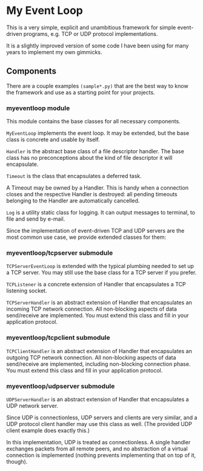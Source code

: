 # My Event Loop

This is a very simple, explicit and unambitious framework
for simple event-driven programs, e.g. TCP or UDP protocol
implementations.

It is a slightly improved version of some code I have been using
for many years to implement my own gimmicks. 

## Components

There are a couple examples ```(sample*.py)``` that are the best way to
know the framework and use as a starting point for your projects.

### myeventloop module

This module contains the base classes for all necessary components.

```MyEventLoop``` implements the event loop. It may be extended, but the
base class is concrete and usable by itself. 

```Handler``` is the abstract base class of a file descriptor handler.
The base class has no preconceptions about the kind of file descriptor it
will encapsulate.

```Timeout``` is the class that encapsulates a deferred task.

A Timeout may be owned by a Handler. This is handy when a connection closes
and the respective Handler is destroyed: all pending timeouts belonging
to the Handler are automatically cancelled.

```Log``` is a utility static class for logging. It can output messages
to terminal, to file and send by e-mail.

Since the implementation of event-driven TCP and UDP servers are the most
common use case, we provide extended classes for them:

### myeventloop/tcpserver submodule

```TCPServerEventLoop``` is extended with the typical plumbing
needed to set up a TCP server. You may still use the base class for
a TCP server if you prefer.

```TCPListener``` is a concrete extension of Handler that encapsulates a
TCP listening socket.

```TCPServerHandler``` is an abstract extension of Handler that encapsulates
an incoming TCP network connection. All non-blocking aspects of data
send/receive are implemented. You must extend this class and fill in 
your application protocol.

### myeventloop/tcpclient submodule

```TCPClientHandler``` is an abstract extension of Handler that encapsulates
an outgoing TCP network connection. All non-blocking aspects of data
send/receive are implemented, including non-blocking connection phase.
You must extend this class and fill in your application protocol.

### myeventloop/udpserver submodule

```UDPServerHandler``` is an abstract extension of Handler that encapsulates
a UDP network server.

Since UDP is connectionless, UDP servers and clients are very similar,
and a UDP protocol client handler may use this class as well. (The provided
UDP client example does exactly this.)

In this implementation, UDP is treated as connectionless. A single handler
exchanges packets from all remote peers, and no abstraction of a virtual
connection is implemented (nothing prevents implementing that on top of
it, though).

